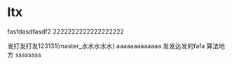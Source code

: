 # ltx
fasfdasdfasdf2
2222222222222222222

发打发打发123131(master_水水水水水) aaaaaaaaaaaaa
发发达发的fafa
算法地方
ssssssss
